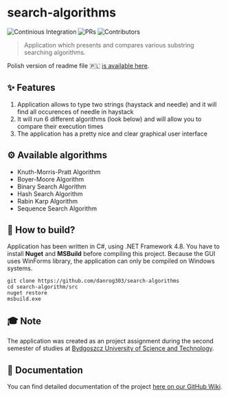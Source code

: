 # search-algorithms  
![Continious Integration](https://github.com/danrog303/search-algorithms/actions/workflows/ci.yml/badge.svg)
![PRs](https://shields.io/github/issues-pr-closed-raw/danrog303/search-algorithms)
![Contributors](https://shields.io/github/contributors/danrog303/search-algorithms)
> Application which presents and compares various substring searching algorithms.  

Polish version of readme file 🇵🇱 [is available here](https://github.com/danrog303/search-algorithms/blob/main/README.polish.md). 

## ✨ Features
1. Application allows to type two strings (haystack and needle) and it will find all occurences of needle in haystack
2. It will run 6 different algorithms (look below) and will allow you to compare their execution times
3. The application has a pretty nice and clear graphical user interface

## ⚙ Available algorithms
- Knuth-Morris-Pratt Algorithm
- Boyer-Moore Algorithm
- Binary Search Algorithm
- Hash Search Algorithm
- Rabin Karp Algorithm
- Sequence Search Algorithm

## 🔧 How to build?
Application has been written in C#, using .NET Framework 4.8. You have to install **Nuget** and **MSBuild** before compiling this project. Because the GUI uses WinForms library, the application can only be compiled on Windows systems.
```
git clone https://github.com/danrog303/search-algorithms
cd search-algorithm/src
nuget restore
msbuild.exe
```

## 🎓 Note
The application was created as an project assignment during the second semester of studies at [Bydgoszcz University of Science and Technology](https://pbs.edu.pl/).

## 📔 Documentation
You can find detailed documentation of the project [here on our GitHub Wiki](https://github.com/danrog303/search-algorithms/wiki).
